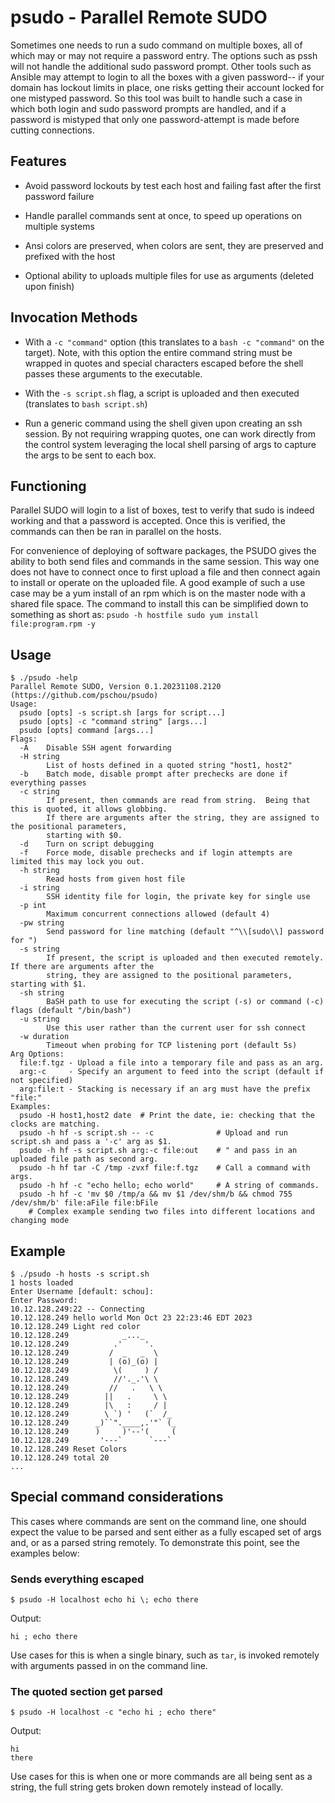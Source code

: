 # psudo - Parallel Remote SUDO

Sometimes one needs to run a sudo command on multiple boxes, all of which may
or may not require a password entry.  The options such as pssh will not handle
the additional sudo password prompt.  Other tools such as Ansible may attempt
to login to all the boxes with a given password-- if your domain has lockout
limits in place, one risks getting their account locked for one mistyped
password.  So this tool was built to handle such a case in which both login and
sudo password prompts are handled, and if a password is mistyped that only one
password-attempt is made before cutting connections.


## Features

- Avoid password lockouts by test each host and failing fast after the first password failure

- Handle parallel commands sent at once, to speed up operations on multiple systems

- Ansi colors are preserved, when colors are sent, they are preserved and prefixed with the host

- Optional ability to uploads multiple files for use as arguments (deleted upon finish)

## Invocation Methods

- With a `-c "command"` option (this translates to a `bash -c "command"` on
  the target).  Note, with this option the entire command string must be wrapped
in quotes and special characters escaped before the shell passes these
arguments to the executable.

- With the `-s script.sh` flag, a script is uploaded and then executed (translates to `bash script.sh`)

- Run a generic command using the shell given upon creating an ssh session.  By
  not requiring wrapping quotes, one can work directly from the control system
leveraging the local shell parsing of args to capture the args to be sent to
each box.

## Functioning

Parallel SUDO will login to a list of boxes, test to verify that sudo is indeed
working and that a password is accepted.  Once this is verified, the commands
can then be ran in parallel on the hosts.

For convenience of deploying of software packages, the PSUDO gives the ability
to both send files and commands in the same session.  This way one does not
have to connect once to first upload a file and then connect again to install
or operate on the uploaded file.  A good example of such a use case may be a
yum install of an rpm which is on the master node with a shared file space.
The command to install this can be simplified down to something as short as:
`psudo -h hostfile sudo yum install file:program.rpm -y`


## Usage
```
$ ./psudo -help
Parallel Remote SUDO, Version 0.1.20231108.2120 (https://github.com/pschou/psudo)
Usage:
  psudo [opts] -s script.sh [args for script...]
  psudo [opts] -c "command string" [args...]
  psudo [opts] command [args...]
Flags:
  -A    Disable SSH agent forwarding
  -H string
        List of hosts defined in a quoted string "host1, host2"
  -b    Batch mode, disable prompt after prechecks are done if everything passes
  -c string
        If present, then commands are read from string.  Being that this is quoted, it allows globbing.
        If there are arguments after the string, they are assigned to the positional parameters,
        starting with $0.
  -d    Turn on script debugging
  -f    Force mode, disable prechecks and if login attempts are limited this may lock you out.
  -h string
        Read hosts from given host file
  -i string
        SSH identity file for login, the private key for single use
  -p int
        Maximum concurrent connections allowed (default 4)
  -pw string
        Send password for line matching (default "^\\[sudo\\] password for ")
  -s string
        If present, the script is uploaded and then executed remotely. If there are arguments after the
        string, they are assigned to the positional parameters, starting with $1.
  -sh string
        BaSH path to use for executing the script (-s) or command (-c) flags (default "/bin/bash")
  -u string
        Use this user rather than the current user for ssh connect
  -w duration
        Timeout when probing for TCP listening port (default 5s)
Arg Options:
  file:f.tgz - Upload a file into a temporary file and pass as an arg.
  arg:-c     - Specify an argument to feed into the script (default if not specified)
  arg:file:t - Stacking is necessary if an arg must have the prefix "file:"
Examples:
  psudo -H host1,host2 date  # Print the date, ie: checking that the clocks are matching.
  psudo -h hf -s script.sh -- -c              # Upload and run script.sh and pass a '-c' arg as $1.
  psudo -h hf -s script.sh arg:-c file:out    # " and pass in an uploaded file path as second arg.
  psudo -h hf tar -C /tmp -zvxf file:f.tgz    # Call a command with args.
  psudo -h hf -c "echo hello; echo world"     # A string of commands.
  psudo -h hf -c 'mv $0 /tmp/a && mv $1 /dev/shm/b && chmod 755 /dev/shm/b' file:aFile file:bFile
    # Complex example sending two files into different locations and changing mode
```

## Example

```
$ ./psudo -h hosts -s script.sh
1 hosts loaded
Enter Username [default: schou]:
Enter Password:
10.12.128.249:22 -- Connecting
10.12.128.249 hello world Mon Oct 23 22:23:46 EDT 2023
10.12.128.249 Light red color
10.12.128.249            _..._
10.12.128.249          .'     '.
10.12.128.249         /  _   _  \
10.12.128.249         | (o)_(o) |
10.12.128.249          \(     ) /
10.12.128.249          //'._.'\ \
10.12.128.249         //   .   \ \
10.12.128.249        ||   .     \ \
10.12.128.249        |\   :     / |
10.12.128.249        \ `) '   (`  /_
10.12.128.249      _)``".____,.'"` (_
10.12.128.249      )     )'--'(     (
10.12.128.249       '---`      `---`
10.12.128.249 Reset Colors
10.12.128.249 total 20
...
```

## Special command considerations

This cases where commands are sent on the command line, one should expect the
value to be parsed and sent either as a fully escaped set of args and, or as a
parsed string remotely.  To demonstrate this point, see the examples below:

### Sends everything escaped
```
$ psudo -H localhost echo hi \; echo there
```

Output:
```
hi ; echo there
```

Use cases for this is when a single binary, such as `tar`, is invoked remotely
with arguments passed in on the command line.

### The quoted section get parsed
```
$ psudo -H localhost -c "echo hi ; echo there"
```

Output:
```
hi
there
```

Use cases for this is when one or more commands are all being sent as a string,
the full string gets broken down remotely instead of locally.
